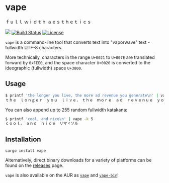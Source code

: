 # vape
ｆｕｌｌ ｗｉｄｔｈ ａｅｓｔｈｅｔｉｃｓ

[![](https://img.shields.io/crates/v/vape.svg)](https://crates.io/crates/vape) [![Build Status](https://travis-ci.org/JoshuaRLi/vape.svg?branch=master)](https://travis-ci.org/JoshuaRLi/vape) [![License](http://img.shields.io/badge/license-MIT-blue.svg)](https://github.com/JoshuaRLi/vape/blob/master/LICENSE)

`vape` is a command-line tool that converts text into "vaporwave" text - fullwidth UTF-8 characters.

More technically, characters in the range `U+0021` to `U+007E` are translated forward by `0xFEE0`, and the space character `U+0020` is converted to the ideographic (fullwidth) space `U+3000`.


## Usage

```sh
$ printf 'the longer you live, the more ad revenue you generate\n' | vape
ｔｈｅ　ｌｏｎｇｅｒ　ｙｏｕ　ｌｉｖｅ，　ｔｈｅ　ｍｏｒｅ　ａｄ　ｒｅｖｅｎｕｅ　ｙｏｕ　ｇｅｎｅｒａｔｅ
```

You can also append up to 255 random fullwidth katakana:

```sh
$ printf 'cool, and nice\n' | vape -k 5
ｃｏｏｌ，　ａｎｄ　ｎｉｃｅ　リマヾソル
```

## Installation

`cargo install vape`

Alternatively, direct binary downloads for a variety of platforms can be found on the [releases](https://github.com/JoshuaRLi/vape/releases) page.

`vape` is also available on the AUR as [`vape`](https://aur.archlinux.org/packages/vape) and [`vape-bin`](https://aur.archlinux.org/packages/vape-bin)!
